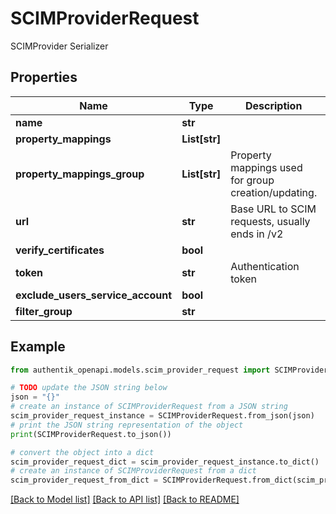# SCIMProviderRequest

SCIMProvider Serializer

## Properties

Name | Type | Description | Notes
------------ | ------------- | ------------- | -------------
**name** | **str** |  | 
**property_mappings** | **List[str]** |  | [optional] 
**property_mappings_group** | **List[str]** | Property mappings used for group creation/updating. | [optional] 
**url** | **str** | Base URL to SCIM requests, usually ends in /v2 | 
**verify_certificates** | **bool** |  | [optional] 
**token** | **str** | Authentication token | 
**exclude_users_service_account** | **bool** |  | [optional] 
**filter_group** | **str** |  | [optional] 

## Example

```python
from authentik_openapi.models.scim_provider_request import SCIMProviderRequest

# TODO update the JSON string below
json = "{}"
# create an instance of SCIMProviderRequest from a JSON string
scim_provider_request_instance = SCIMProviderRequest.from_json(json)
# print the JSON string representation of the object
print(SCIMProviderRequest.to_json())

# convert the object into a dict
scim_provider_request_dict = scim_provider_request_instance.to_dict()
# create an instance of SCIMProviderRequest from a dict
scim_provider_request_from_dict = SCIMProviderRequest.from_dict(scim_provider_request_dict)
```
[[Back to Model list]](../README.md#documentation-for-models) [[Back to API list]](../README.md#documentation-for-api-endpoints) [[Back to README]](../README.md)


